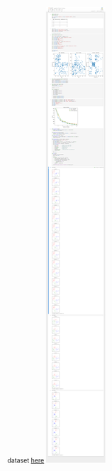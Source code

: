 dataset [here](https://www.kaggle.com/code/heeraldedhia/kmeans-clustering-for-customer-data/input)
![Image](./image_second.png)
